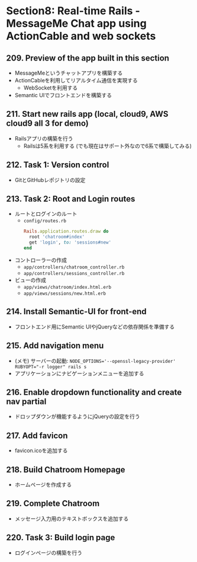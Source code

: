 # Section8: Real-time Rails - MessageMe Chat app using ActionCable and web sockets

## 209. Preview of the app built in this section

- MessageMeというチャットアプリを構築する
- ActionCableを利用してリアルタイム通信を実現する
  - WebSocketを利用する
- Semantic UIでフロントエンドを構築する

## 211. Start new rails app (local, cloud9, AWS cloud9 all 3 for demo)

- Railsアプリの構築を行う
  - Railsは5系を利用する (でも現在はサポート外なので6系で構築してみる)

## 212. Task 1: Version control

- GitとGitHubレポジトリの設定

## 213. Task 2: Root and Login routes

- ルートとログインのルート
  - `config/routes.rb`
    ```ruby
    Rails.application.routes.draw do
      root 'chatroom#index'
      get 'login', to: 'sessions#new'
    end
    ```
- コントローラーの作成
  - `app/controllers/chatroom_controller.rb`
  - `app/controllers/sessions_controller.rb`
- ビューの作成
  - `app/views/chatroom/index.html.erb`
  - `app/views/sessions/new.html.erb`

## 214. Install Semantic-UI for front-end

- フロントエンド用にSemantic UIやjQueryなどの依存関係を準備する

## 215. Add navigation menu

- (メモ) サーバーの起動: `NODE_OPTIONS='--openssl-legacy-provider' RUBYOPT="-r logger" rails s`
- アプリケーションにナビゲーションメニューを追加する

## 216. Enable dropdown functionality and create nav partial

- ドロップダウンが機能するようにjQueryの設定を行う

## 217. Add favicon

- favicon.icoを追加する

## 218. Build Chatroom Homepage

- ホームページを作成する

## 219. Complete Chatroom

- メッセージ入力用のテキストボックスを追加する

## 220. Task 3: Build login page

- ログインページの構築を行う
